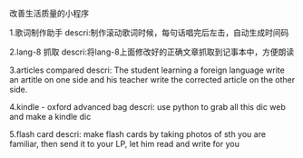 改善生活质量的小程序

1.歌词制作助手
descri:制作滚动歌词时候，每句话唱完后左击，自动生成时间码


2.lang-8 抓取
 descri:将lang-8上面修改好的正确文章抓取到记事本中，方便朗读
 
 
3.articles compared
  descri: The student learning a foreign language write an artitle on one side and his teacher write the corrected article on the other side. 
  
4.kindle - oxford advanced bag
   descri: use python to grab all this dic web and make a kindle dic


5.flash card 
    descri: make flash cards by taking photos of sth you are familiar, then send it to your LP, let him read and write for you 
